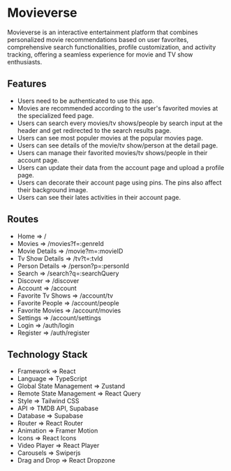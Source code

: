 # Movieverse
Movieverse is an interactive entertainment platform that combines personalized movie recommendations based on user favorites, comprehensive search functionalities, profile customization, and activity tracking, offering a seamless experience for movie and TV show enthusiasts.

## Features 

* Users need to be authenticated to use this app.
* Movies are recommended according to the user's favorited movies at the specialized feed page.
* Users can search every movies/tv shows/people by search input at the header and get redirected to the search results page.
* Users can see most populer movies at the popular movies page.
* Users can see details of the movie/tv show/person at the detail page.
* Users can manage their favorited movies/tv shows/people in their account page.
* Users can update their data from the account page and upload a profile page.
* Users can decorate their account page using pins. The pins also affect their background image.
* Users can see their lates activities in their account page.

## Routes

* Home => /
* Movies => /movies?f=:genreId
* Movie Details => /movie?m=:movieID
* Tv Show Details => /tv?t=:tvId
* Person Details => /person?p=:personId
* Search => /search?q=:searchQuery
* Discover => /discover
* Account => /account
* Favorite Tv Shows => /account/tv
* Favorite People => /account/people
* Favorite Movies => /account/movies
* Settings => /account/settings
* Login => /auth/login
* Register => /auth/register

## Technology Stack

* Framework => React
* Language => TypeScript
* Global State Management => Zustand
* Remote State Management => React Query
* Style => Tailwind CSS
* API => TMDB API, Supabase
* Database => Supabase
* Router => React Router
* Animation => Framer Motion
* Icons => React Icons
* Video Player => React Player
* Carousels => Swiperjs
* Drag and Drop => React Dropzone
